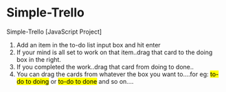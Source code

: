 # Simple-Trello
Simple-Trello [JavaScript Project]

<ol>
	<li>Add an item in the to-do list input box and hit enter</li>
	<li>If your mind is all set to work on that item..drag that card to the doing box in the right.</li>
	<li>If you completed the work..drag that card from doing to done..</li>
	<li>You can drag the cards from whatever the box you want to....for eg: <mark>to-do to doing</mark> or <mark>to-do to done</mark> and so on....</li>
</ol>
